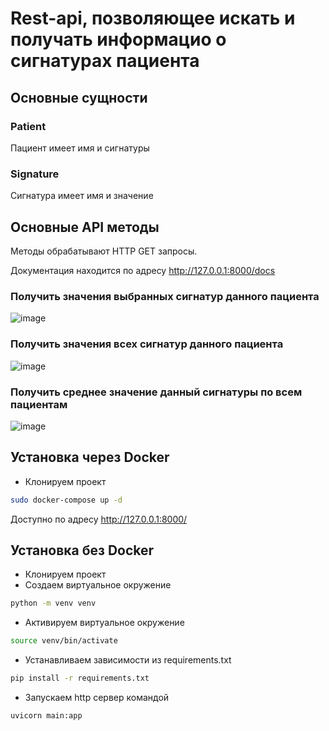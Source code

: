 # Rest-api, позволяющее искать и получать информацио о сигнатурах пациента



## Основные сущности

### Patient

Пациент имеет имя и сигнатуры

### Signature

Сигнатура имеет имя и значение

## Основные API методы

Методы обрабатывают HTTP GET запросы.

Документация находится по адресу http://127.0.0.1:8000/docs

### Получить значения выбранных сигнатур данного пациента

![image](https://user-images.githubusercontent.com/81371413/128727319-b5260be2-6db9-4fc5-9829-d10afdb387d8.png)


### Получить значения всех сигнатур данного пациента

![image](https://user-images.githubusercontent.com/81371413/128727372-186cbe09-cd7b-4f8c-95e3-3790a0943616.png)


### Получить среднее значение данный сигнатуры по всем пациентам

![image](https://user-images.githubusercontent.com/81371413/128727510-7dc69c28-172f-4e6d-8a7a-f2826028bbab.png)


## Установка через Docker<br>
* Клонируем проект
```bash
sudo docker-compose up -d
```

Доступно по адресу http://127.0.0.1:8000/



## Установка без Docker<br>
* Клонируем проект
* Создаем виртуальное окружение 
```bash
python -m venv venv
```
* Активируем виртуальное окружение
```bash
source venv/bin/activate
```
* Устанавливаем зависимости из requirements.txt
```bash
pip install -r requirements.txt
```
* Запускаем http сервер командой
```bash
uvicorn main:app
```



